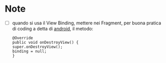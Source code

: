 # Note

- [ ] quando si usa il View Binding, mettere nei Fragment, per buona pratica di coding a detta di 
[android](https://developer.android.com/topic/libraries/view-binding?hl=it), il metodo:
    ```
    @Override
    public void onDestroyView() {
    super.onDestroyView();
    binding = null;
    }
    ```